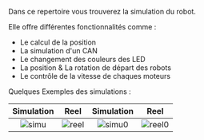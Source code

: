 Dans ce repertoire vous trouverez la simulation du robot. 

Elle offre différentes fonctionnalités comme : 

- Le calcul de la position  
- La simulation d'un CAN
- Le changement des couleurs des LED
- La position & La rotation de départ des robots
- Le contrôle de la vitesse de chaques moteurs


Quelques Exemples des simulations : 

Simulation           |    Reel        |  Simulation       |  Reel
:-------------------------:|:-------------------------:|:-------------------------:|:-------------------------:
![simu](https://user-images.githubusercontent.com/30113273/115052447-3f7cbd80-9ede-11eb-84da-3e2e6c0da41a.PNG) |![reel](https://user-images.githubusercontent.com/30113273/115052452-40adea80-9ede-11eb-8038-c3c864fa73a4.PNG)|![simu0](https://user-images.githubusercontent.com/30113273/115052456-4277ae00-9ede-11eb-9b68-5dbecf79614c.PNG) |![reel0](https://user-images.githubusercontent.com/30113273/115052462-43104480-9ede-11eb-8be2-7f94d984fa16.PNG)

